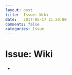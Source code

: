 ```yaml
---
layout: post
title:  Issue: Wiki
date:   2017-05-17 21:30:00
comments: false
categories: Issue
---
```


# Issue: Wiki

* 
